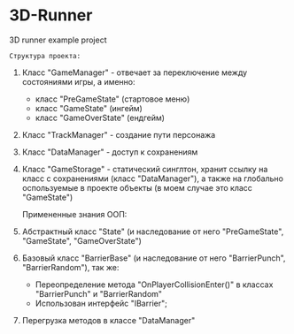 # 3D-Runner
3D runner example project

    Структура проекта:
1. Класс "GameManager" - отвечает за переключение между состояниями игры, а именно:
    - класс "PreGameState" (стартовое меню)
    - класс "GameState" (ингейм)
    - класс "GameOverState" (ендгейм)
2. Класс "TrackManager" - создание пути персонажа
3. Класс "DataManager" - доступ к сохранениям
4. Класс "GameStorage" - статический синглтон, хранит ссылку на класс с сохранениями (класс "DataManager"), а также на глобально оспользуемые в проекте объекты (в моем случае это класс "GameState")


    Примененные знания ООП:
1. Абстрактный класс "State" (и наследование от него "PreGameState", "GameState", "GameOverState")
2. Базовый класс "BarrierBase" (и наследование от него "BarrierPunch", "BarrierRandom"), так же:
    - Переопределение метода "OnPlayerCollisionEnter()" в классах "BarrierPunch" и "BarrierRandom"
    - Использован интерфейс "IBarrier";
3. Перегрузка методов в классе "DataManager"